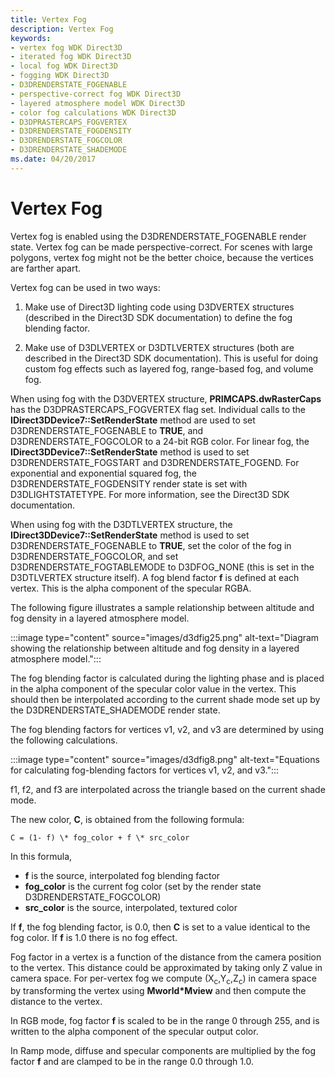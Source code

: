 ```yaml
---
title: Vertex Fog
description: Vertex Fog
keywords:
- vertex fog WDK Direct3D
- iterated fog WDK Direct3D
- local fog WDK Direct3D
- fogging WDK Direct3D
- D3DRENDERSTATE_FOGENABLE
- perspective-correct fog WDK Direct3D
- layered atmosphere model WDK Direct3D
- color fog calculations WDK Direct3D
- D3DPRASTERCAPS_FOGVERTEX
- D3DRENDERSTATE_FOGDENSITY
- D3DRENDERSTATE_FOGCOLOR
- D3DRENDERSTATE_SHADEMODE
ms.date: 04/20/2017
---
```


# Vertex Fog

Vertex fog is enabled using the D3DRENDERSTATE_FOGENABLE render state. Vertex fog can be made perspective-correct. For scenes with large polygons, vertex fog might not be the better choice, because the vertices are farther apart.

Vertex fog can be used in two ways:

1. Make use of Direct3D lighting code using D3DVERTEX structures (described in the Direct3D SDK documentation) to define the fog blending factor.

2. Make use of D3DLVERTEX or D3DTLVERTEX structures (both are described in the Direct3D SDK documentation). This is useful for doing custom fog effects such as layered fog, range-based fog, and volume fog.

When using fog with the D3DVERTEX structure, **PRIMCAPS.dwRasterCaps** has the D3DPRASTERCAPS_FOGVERTEX flag set. Individual calls to the **IDirect3DDevice7::SetRenderState** method are used to set D3DRENDERSTATE_FOGENABLE to **TRUE**, and D3DRENDERSTATE_FOGCOLOR to a 24-bit RGB color. For linear fog, the **IDirect3DDevice7::SetRenderState** method is used to set D3DRENDERSTATE_FOGSTART and D3DRENDERSTATE_FOGEND. For exponential and exponential squared fog, the D3DRENDERSTATE_FOGDENSITY render state is set with D3DLIGHTSTATETYPE. For more information, see the Direct3D SDK documentation.

When using fog with the D3DTLVERTEX structure, the **IDirect3DDevice7::SetRenderState** method is used to set D3DRENDERSTATE_FOGENABLE to **TRUE**, set the color of the fog in D3DRENDERSTATE_FOGCOLOR, and set D3DRENDERSTATE_FOGTABLEMODE to D3DFOG_NONE (this is set in the D3DTLVERTEX structure itself). A fog blend factor **f** is defined at each vertex. This is the alpha component of the specular RGBA.

The following figure illustrates a sample relationship between altitude and fog density in a layered atmosphere model.

:::image type="content" source="images/d3dfig25.png" alt-text="Diagram showing the relationship between altitude and fog density in a layered atmosphere model.":::

The fog blending factor is calculated during the lighting phase and is placed in the alpha component of the specular color value in the vertex. This should then be interpolated according to the current shade mode set up by the D3DRENDERSTATE_SHADEMODE render state.

The fog blending factors for vertices v1, v2, and v3 are determined by using the following calculations.

:::image type="content" source="images/d3dfig8.png" alt-text="Equations for calculating fog-blending factors for vertices v1, v2, and v3.":::

f1, f2, and f3 are interpolated across the triangle based on the current shade mode.

The new color, **C**, is obtained from the following formula:

```C = (1- f) \* fog_color + f \* src_color```

In this formula,

* **f** is the source, interpolated fog blending factor
* **fog_color** is the current fog color (set by the render state D3DRENDERSTATE_FOGCOLOR)
* **src_color** is the source, interpolated, textured color

If **f**, the fog blending factor, is 0.0, then **C** is set to a value identical to the fog color. If **f** is 1.0 there is no fog effect.

Fog factor in a vertex is a function of the distance from the camera position to the vertex. This distance could be approximated by taking only Z value in camera space. For per-vertex fog we compute (X<sub>c</sub>,Y<sub>c</sub>,Z<sub>c</sub>) in camera space by transforming the vertex using **Mworld\*Mview** and then compute the distance to the vertex.

In RGB mode, fog factor **f** is scaled to be in the range 0 through 255, and is written to the alpha component of the specular output color.

In Ramp mode, diffuse and specular components are multiplied by the fog factor **f** and are clamped to be in the range 0.0 through 1.0.

